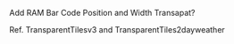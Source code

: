 
Add RAM Bar
Code Position and Width
Transapat?

Ref. TransparentTilesv3 and TransparentTiles2dayweather

